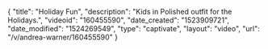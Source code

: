 {
    "title": "Holiday Fun",
    "description": "Kids in Polished outfit for the Holidays.",
    "videoid": "160455590",
    "date_created": "1523909721",
    "date_modified": "1524269549",
    "type": "captivate",
    "layout": "video",
    "url": "\/v\/andrea-warner\/160455590"
}